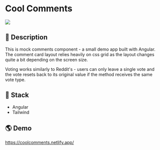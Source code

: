 # Cool Comments

![](https://res.cloudinary.com/du1qfmeoz/image/upload/v1708364600/Various/screely-1708364307743_anft1p.png)

## 📝 Description

This is mock comments component - a small demo app built with Angular. The comment card layout relies heavily on css grid as the layout changes quite a bit depending on the screen size.

Voting works similarly to Reddit's - users can only leave a single vote and the vote resets back to its original value if the method receives the same vote type.

## 🥞 Stack

- Angular
- Tailwind

## 🌎 Demo

https://coolcomments.netlify.app/
